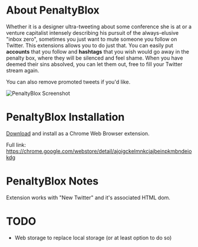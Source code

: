 # About PenaltyBlox

Whether it is a designer ultra-tweeting about some conference she is at or a venture capitalist intensely describing his pursuit of the always-elusive "inbox zero", sometimes you just want to mute someone you follow on Twitter. 
This extensions allows you to do just that. You can easily put **accounts** that you follow and **hashtags** that you wish would go away in the penalty box, where they will be silenced and feel shame. 
When you have deemed their sins absolved, you can let them out, free to fill your Twitter stream again.

You can also remove promoted tweets if you'd like.

![PenaltyBlox Screenshot](https://lh3.googleusercontent.com/-dXzlsrbw6cc/TsG38RkEHmI/AAAAAAAAAcY/42eaWWYV370/s640/penaltyblox.jpg)

# PenaltyBlox Installation

[Download](https://chrome.google.com/webstore/detail/ajoigckelmnkcjajbeinpkmbndeiokdg "Google Web Store") and install as a Chrome Web Browser extension.

Full link: <a title="Google Web Store" href="https://chrome.google.com/webstore/detail/ajoigckelmnkcjajbeinpkmbndeiokdg">https://chrome.google.com/webstore/detail/ajoigckelmnkcjajbeinpkmbndeiokdg</a>

# PenaltyBlox Notes
Extension works with "New Twitter" and it's associated HTML dom.

# TODO
- Web storage to replace local storage (or at least option to do so)
